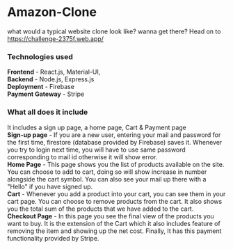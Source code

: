
# Amazon-Clone

what would a typical website clone look like? wanna get there? Head on to https://challenge-2375f.web.app/

### Technologies used

**Frontend** - React.js, Material-UI,  
**Backend** - Node.js, Express.js  
**Deployment** - Firebase  
**Payment Gateway** - Stripe


### What all does it include

It includes a sign up page, a home page, Cart & Payment page  
**Sign-up page** - If you are a new user, entering your mail and password for the first time, firestore (database provided by Firebase) saves it. Whenever you try to login next time, you will have to use same password corresponding to mail id otherwise it will show error.  
**Home Page** - This page shows you the list of products available on the site. You can choose to add to cart, doing so will show increase in number alongside the cart symbol. You can also see your mail up there with a "Hello" if you have signed up.  
**Cart** - Whenever you add a product into your cart, you can see them in your cart page. You can choose to remove products from the cart. It also shows you the total sum of the products that we have added to the cart.  
**Checkout Page** - In this page you see the final view of the products you want to buy. It is the extension of the Cart which it also includes feature of removing the item and showing up the net cost. Finally, It has this payment functionality provided by Stripe.

